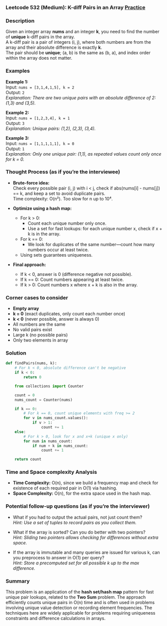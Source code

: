### Leetcode 532 (Medium): K-diff Pairs in an Array [Practice](https://leetcode.com/problems/k-diff-pairs-in-an-array)

### Description  
Given an integer array **nums** and an integer **k**, you need to find the number of **unique** k-diff pairs in the array.  
A k-diff pair is a pair of integers (i, j), where both numbers are from the array and their absolute difference is exactly **k**.  
The pair should be **unique**; (a, b) is the same as (b, a), and index order within the array does not matter.

### Examples  

**Example 1:**  
Input: `nums = [3,1,4,1,5], k = 2`  
Output: `2`  
*Explanation: There are two unique pairs with an absolute difference of 2: (1,3) and (3,5).*

**Example 2:**  
Input: `nums = [1,2,3,4], k = 1`  
Output: `3`  
*Explanation: Unique pairs: (1,2), (2,3), (3,4).*

**Example 3:**  
Input: `nums = [1,1,1,1,1], k = 0`  
Output: `1`  
*Explanation: Only one unique pair: (1,1), as repeated values count only once for k = 0.*

### Thought Process (as if you’re the interviewee)  

- **Brute-force idea:**  
  Check every possible pair (i, j) with i < j, check if abs(nums[i] - nums[j]) == k, and keep a set to avoid duplicate pairs.  
  Time complexity: O(n²). Too slow for n up to 10⁴.

- **Optimize using a hash map:**  
  - For k > 0:  
    - Count each unique number only once.  
    - Use a set for fast lookups: for each unique number x, check if x + k is in the array.  
  - For k == 0:  
    - We look for duplicates of the same number—count how many numbers occur at least twice.
  - Using sets guarantees uniqueness.

- **Final approach:**  
  - If k < 0, answer is 0 (difference negative not possible).
  - If k == 0: Count numbers appearing at least twice.
  - If k > 0: Count numbers x where x + k is also in the array.

### Corner cases to consider  
- **Empty array**  
- **k = 0** (exact duplicates, only count each number once)  
- **k < 0** (never possible, answer is always 0)  
- All numbers are the same  
- No valid pairs exist  
- Large k (no possible pairs)  
- Only two elements in array

### Solution

```python
def findPairs(nums, k):
    # For k < 0, absolute difference can't be negative
    if k < 0:
        return 0

    from collections import Counter

    count = 0
    nums_count = Counter(nums)

    if k == 0:
        # For k == 0, count unique elements with freq >= 2
        for v in nums_count.values():
            if v > 1:
                count += 1
    else:
        # For k > 0, look for x and x+k (unique x only)
        for num in nums_count:
            if num + k in nums_count:
                count += 1

    return count
```

### Time and Space complexity Analysis  

- **Time Complexity:** O(n), since we build a frequency map and check for existence of each required pair in O(1) via hashing.
- **Space Complexity:** O(n), for the extra space used in the hash map.

### Potential follow-up questions (as if you’re the interviewer)  

- What if you had to output the actual pairs, not just count them?  
  *Hint: Use a set of tuples to record pairs as you collect them.*

- What if the array is sorted? Can you do better with two pointers?  
  *Hint: Sliding two pointers allows checking for differences without extra space.*

- If the array is immutable and many queries are issued for various k, can you preprocess to answer in O(1) per query?  
  *Hint: Store a precomputed set for all possible k up to the max difference.*

### Summary
This problem is an application of the **hash set/hash map** pattern for fast unique pair lookups, related to the **Two Sum** problem. The approach efficiently counts unique pairs in O(n) time and is often used in problems involving unique value detection or recording element frequencies. The techniques here are widely applicable for problems requiring uniqueness constraints and difference calculations in arrays.